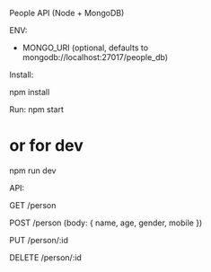 People API (Node + MongoDB)

ENV:
  - MONGO_URI (optional, defaults to mongodb://localhost:27017/people_db)

Install:

  npm install

Run:
  npm start

  # or for dev
  
  npm run dev

API:

  GET    /person
  
  POST   /person    (body: { name, age, gender, mobile })
  
  PUT    /person/:id
  
  DELETE /person/:id
